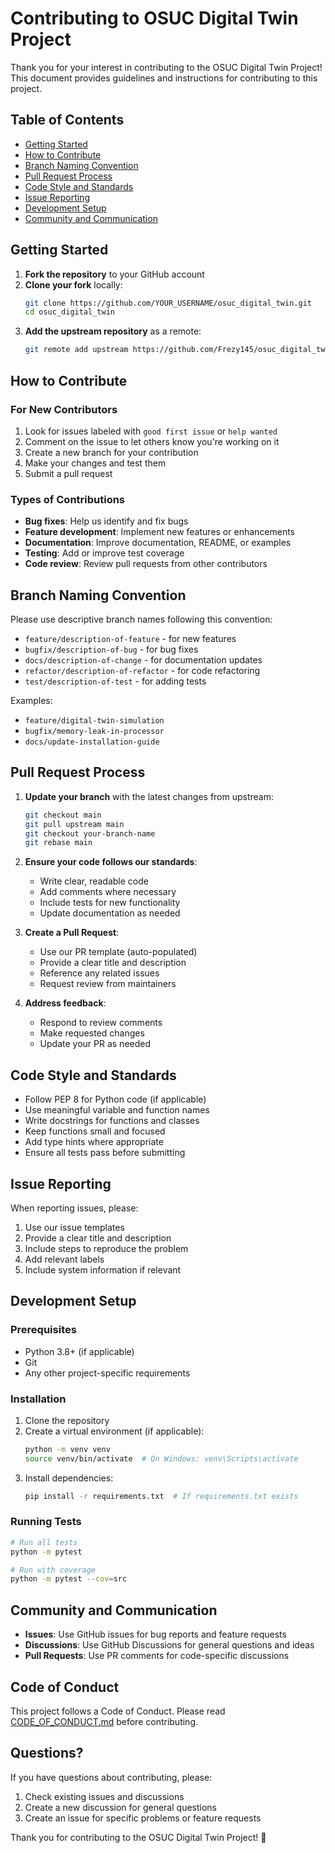 # Contributing to OSUC Digital Twin Project

Thank you for your interest in contributing to the OSUC Digital Twin Project! This document provides guidelines and instructions for contributing to this project.

## Table of Contents

- [Getting Started](#getting-started)
- [How to Contribute](#how-to-contribute)
- [Branch Naming Convention](#branch-naming-convention)
- [Pull Request Process](#pull-request-process)
- [Code Style and Standards](#code-style-and-standards)
- [Issue Reporting](#issue-reporting)
- [Development Setup](#development-setup)
- [Community and Communication](#community-and-communication)

## Getting Started

1. **Fork the repository** to your GitHub account
2. **Clone your fork** locally:
   ```bash
   git clone https://github.com/YOUR_USERNAME/osuc_digital_twin.git
   cd osuc_digital_twin
   ```
3. **Add the upstream repository** as a remote:
   ```bash
   git remote add upstream https://github.com/Frezy145/osuc_digital_twin.git
   ```

## How to Contribute

### For New Contributors

1. Look for issues labeled with `good first issue` or `help wanted`
2. Comment on the issue to let others know you're working on it
3. Create a new branch for your contribution
4. Make your changes and test them
5. Submit a pull request

### Types of Contributions

- **Bug fixes**: Help us identify and fix bugs
- **Feature development**: Implement new features or enhancements
- **Documentation**: Improve documentation, README, or examples
- **Testing**: Add or improve test coverage
- **Code review**: Review pull requests from other contributors

## Branch Naming Convention

Please use descriptive branch names following this convention:

- `feature/description-of-feature` - for new features
- `bugfix/description-of-bug` - for bug fixes
- `docs/description-of-change` - for documentation updates
- `refactor/description-of-refactor` - for code refactoring
- `test/description-of-test` - for adding tests

Examples:
- `feature/digital-twin-simulation`
- `bugfix/memory-leak-in-processor`
- `docs/update-installation-guide`

## Pull Request Process

1. **Update your branch** with the latest changes from upstream:
   ```bash
   git checkout main
   git pull upstream main
   git checkout your-branch-name
   git rebase main
   ```

2. **Ensure your code follows our standards**:
   - Write clear, readable code
   - Add comments where necessary
   - Include tests for new functionality
   - Update documentation as needed

3. **Create a Pull Request**:
   - Use our PR template (auto-populated)
   - Provide a clear title and description
   - Reference any related issues
   - Request review from maintainers

4. **Address feedback**:
   - Respond to review comments
   - Make requested changes
   - Update your PR as needed

## Code Style and Standards

- Follow PEP 8 for Python code (if applicable)
- Use meaningful variable and function names
- Write docstrings for functions and classes
- Keep functions small and focused
- Add type hints where appropriate
- Ensure all tests pass before submitting

## Issue Reporting

When reporting issues, please:

1. Use our issue templates
2. Provide a clear title and description
3. Include steps to reproduce the problem
4. Add relevant labels
5. Include system information if relevant

## Development Setup

### Prerequisites

- Python 3.8+ (if applicable)
- Git
- Any other project-specific requirements

### Installation

1. Clone the repository
2. Create a virtual environment (if applicable):
   ```bash
   python -m venv venv
   source venv/bin/activate  # On Windows: venv\Scripts\activate
   ```
3. Install dependencies:
   ```bash
   pip install -r requirements.txt  # If requirements.txt exists
   ```

### Running Tests

```bash
# Run all tests
python -m pytest

# Run with coverage
python -m pytest --cov=src
```

## Community and Communication

- **Issues**: Use GitHub issues for bug reports and feature requests
- **Discussions**: Use GitHub Discussions for general questions and ideas
- **Pull Requests**: Use PR comments for code-specific discussions

## Code of Conduct

This project follows a Code of Conduct. Please read [CODE_OF_CONDUCT.md](CODE_OF_CONDUCT.md) before contributing.

## Questions?

If you have questions about contributing, please:

1. Check existing issues and discussions
2. Create a new discussion for general questions
3. Create an issue for specific problems or feature requests

Thank you for contributing to the OSUC Digital Twin Project! 🚀